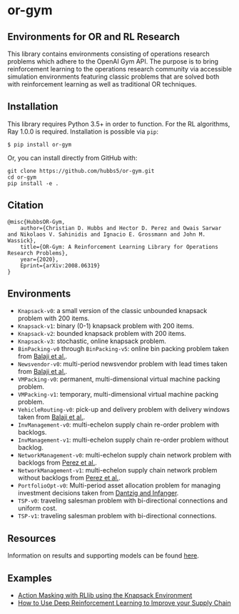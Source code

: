 # or-gym
## Environments for OR and RL Research

This library contains environments consisting of operations research problems which adhere to the OpenAI Gym API. The purpose is to bring reinforcement learning to the operations research community via accessible simulation environments featuring classic problems that are solved both with reinforcement learning as well as traditional OR techniques.

## Installation

This library requires Python 3.5+ in order to function.
For the RL algorithms, Ray 1.0.0 is required.
Installation is possible via `pip`:

`$ pip install or-gym`

Or, you can install directly from GitHub with:

```
git clone https://github.com/hubbs5/or-gym.git
cd or-gym
pip install -e .
```

## Citation
```
@misc{HubbsOR-Gym,
    author={Christian D. Hubbs and Hector D. Perez and Owais Sarwar and Nikolaos V. Sahinidis and Ignacio E. Grossmann and John M. Wassick},
    title={OR-Gym: A Reinforcement Learning Library for Operations Research Problems},
    year={2020},
    Eprint={arXiv:2008.06319}
}
```

## Environments

- `Knapsack-v0`: a small version of the classic unbounded knapsack problem with 200 items.
- `Knapsack-v1`: binary (0-1) knapsack problem with 200 items.
- `Knapsack-v2`: bounded knapsack problem with 200 items.
- `Knapsack-v3`: stochastic, online knapsack problem.
- `BinPacking-v0` through `BinPacking-v5`: online bin packing problem taken from [Balaji et al.](https://arxiv.org/abs/1911.10641).
- `Newsvendor-v0`: multi-period newsvendor problem with lead times taken from [Balaji et al.](https://arxiv.org/abs/1911.10641).
- `VMPacking-v0`: permanent, multi-dimensional virtual machine packing problem.
- `VMPacking-v1`: temporary, multi-dimensional virtual machine packing problem.
- `VehicleRouting-v0`: pick-up and delivery problem with delivery windows taken from [Balaji et al.](https://arxiv.org/abs/1911.10641).
- `InvManagement-v0`: multi-echelon supply chain re-order problem with backlogs.
- `InvManagement-v1`: multi-echelon supply chain re-order problem without backlog.
- `NetworkManagement-v0`: multi-echelon supply chain network problem with backlogs from [Perez et al.](https://www.mdpi.com/2227-9717/9/1/102).
- `NetworkManagement-v1`: multi-echelon supply chain network problem without backlogs from [Perez et al.](https://www.mdpi.com/2227-9717/9/1/102).
- `PortfolioOpt-v0`: Multi-period asset allocation problem for managing investment decisions taken from [Dantzig and Infanger](https://apps.dtic.mil/dtic/tr/fulltext/u2/a242510.pdf).
- `TSP-v0`: traveling salesman problem with bi-directional connections and uniform cost.
- `TSP-v1`: traveling salesman problem with bi-directional connections.

## Resources

Information on results and supporting models can be found [here](https://arxiv.org/abs/2008.06319).

## Examples

- [Action Masking with RLlib using the Knapsack Environment](https://www.datahubbs.com/action-masking-with-rllib/)
- [How to Use Deep Reinforcement Learning to Improve your Supply Chain](https://www.datahubbs.com/how-to-use-deep-reinforcement-learning-to-improve-your-supply-chain/)
